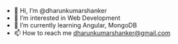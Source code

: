 - 👋 Hi, I’m @dharunkumarshanker
- 👀 I’m interested in Web Development
- 🌱 I’m currently learning Angular, MongoDB 
- 📫 How to reach me dharunkumarshanker@gmail.com

<!---
dharunkumarshanker/dharunkumarshanker is a ✨ special ✨ repository because its `README.md` (this file) appears on your GitHub profile.
You can click the Preview link to take a look at your changes.
--->
